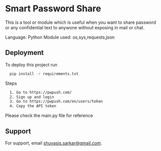 
# Smart Password Share

This is a tool or module which is useful when you want to share password or any confidential text to anywone without exposing in mail or chat. 


Language: Python
Module used: os,sys,requests,json



## Deployment

To deploy this project run

```bash
  pip install -r requirements.txt
```

Steps

```bash
  1. Go to https://pwpush.com/
  2. Sign up and login
  3. Go to https://pwpush.com/en/users/token
  4. Copy the API token
```

Please check the main.py file for reference


## Support

For support, email shuvasis.sarkar@gmail.com.

